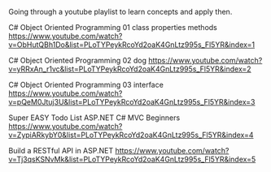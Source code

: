 Going through a youtube playlist to learn concepts and apply then. 

C# Object Oriented Programming 01 class properties methods
https://www.youtube.com/watch?v=ObHutQBh1Do&list=PLoTYPeykRcoYd2oaK4GnLtz995s_Fl5YR&index=1

C# Object Oriented Programming 02 dog
https://www.youtube.com/watch?v=yRRxAn_r1vc&list=PLoTYPeykRcoYd2oaK4GnLtz995s_Fl5YR&index=2

C# Object Oriented Programming 03 interface
https://www.youtube.com/watch?v=pQeM0Jtuj3U&list=PLoTYPeykRcoYd2oaK4GnLtz995s_Fl5YR&index=3

Super EASY Todo List ASP.NET C# MVC Beginners
https://www.youtube.com/watch?v=ZypiARkybY0&list=PLoTYPeykRcoYd2oaK4GnLtz995s_Fl5YR&index=4

Build a RESTful API in ASP.NET
https://www.youtube.com/watch?v=Tj3qsKSNvMk&list=PLoTYPeykRcoYd2oaK4GnLtz995s_Fl5YR&index=5